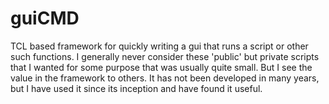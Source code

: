 # guiCMD
TCL based framework for quickly writing a gui that runs a script or other such functions.  I generally never consider these 'public' but private scripts that I wanted for some purpose that was usually quite small.  But I see the value in the framework to others.  It has not been developed in many years, but I have used it since its inception and have found it useful.

